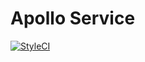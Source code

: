 # Apollo Service

[![StyleCI](https://github.styleci.io/repos/209682074/shield?branch=master)](https://github.styleci.io/repos/209682074)
